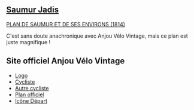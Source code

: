 [Saumur Jadis](https://saumur-jadis.pagesperso-orange.fr/)
----------------------------------------------------------

[PLAN DE SAUMUR ET DE  SES ENVIRONS (1814)](https://saumur-jadis.pagesperso-orange.fr/plans/plan1814.htm)

C'est sans doute anachronique avec Anjou Vélo Vintage, mais ce plan est juste magnifique !


Site officiel Anjou Vélo Vintage
--------------------------------

* [Logo](https://www.anjou-velo-vintage.com/images/logo.png)
* [Cycliste](https://www.anjou-velo-vintage.com/images/parcours/Visuels_personnages/personnages-2017-small/big/abby-cyclette-21.png)
* [Autre cycliste](https://www.anjou-velo-vintage.com/images/dresscode/glamour.png)
* [Plan officiel](https://www.anjou-velo-vintage.com/images/parcours/parcours2021/AVV21-PLAN-ABBY-CYCLETTE-35-KM-FR.jpg)
* [Icône Départ](https://www.anjou-velo-vintage.com/images/esprit-avv/pictos/depart.png)

